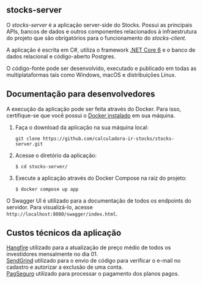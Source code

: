 ## stocks-server

O *stocks-server* é a aplicação server-side do Stocks. Possui as principais APIs, bancos de dados e outros componentes relacionados à infraestrutura do projeto que são obrigatórios para o funcionamento
do *stocks-client*.  

A aplicação é escrita em C#, utiliza o framework [.NET Core 6](https://dotnet.microsoft.com/en-us/download/dotnet/6.0) e o banco de dados relacional e código-aberto Postgres.    

O código-fonte pode ser desenvolvido, executado e publicado em todas as multiplataformas tais como Windows, macOS e distribuições Linux.  

## Documentação para desenvolvedores

A execução da aplicação pode ser feita através do Docker. Para isso, certifique-se que você possui o [Docker instalado](https://www.docker.com/products/docker-desktop/) em sua máquina.
   
1. Faça o download da aplicação na sua máquina local:
   
   ```
   git clone https://github.com/calculadora-ir-stocks/stocks-server.git  
   ```
  
2. Acesse o diretório da aplicação:

   ```
   $ cd stocks-server/
   ```
   
3. Execute a aplicação através do Docker Compose na raíz do projeto:

   ```
   $ docker compose up app
   ```

O Swagger UI é utilizado para a documentação de todos os endpoints do servidor. Para visualizá-lo, acesse `http://localhost:8080/swagger/index.html`.

## Custos técnicos da aplicação

[Hangfire](https://www.hangfire.io/) utilizado para a atualização de preço médio de todos os investidores mensalmente no dia 01.   
[SendGrind](https://sendgrid.com/) utilizado para o envio de código para verificar o e-mail no cadastro e autorizar a exclusão de uma conta.   
[PagSeguro](https://pagseguro.uol.com.br/) utilizado para processar o pagamento dos planos pagos.
